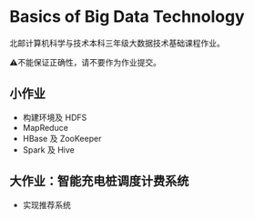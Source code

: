# Basics of Big Data Technology

北邮计算机科学与技术本科三年级大数据技术基础课程作业。

:warning:不能保证正确性，请不要作为作业提交。

## 小作业

- 构建环境及 HDFS
- MapReduce
- HBase 及 ZooKeeper
- Spark 及 Hive

## 大作业：智能充电桩调度计费系统

- 实现推荐系统

